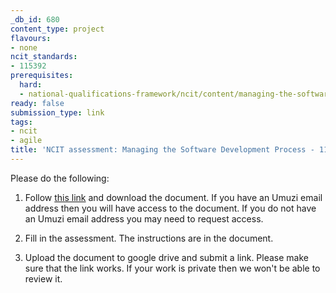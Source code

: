```yaml
---
_db_id: 680
content_type: project
flavours:
- none
ncit_standards:
- 115392
prerequisites:
  hard:
  - national-qualifications-framework/ncit/content/managing-the-software-development-process
ready: false
submission_type: link
tags:
- ncit
- agile
title: 'NCIT assessment: Managing the Software Development Process - 115392'
---
```


Please do the following:

1. Follow [this link](https://drive.google.com/file/d/1WaIeH8bAfWDQ0xhLMCq_va9cadBK1j5w/view?usp=sharing) and download the document. If you have an Umuzi email address then you will have access to the document. If you do not have an Umuzi email address you may need to request access.

2. Fill in the assessment. The instructions are in the document. 
   
4. Upload the document to google drive and submit a link. Please make sure that the link works. If your work is private then we won't be able to review it.
